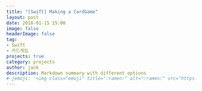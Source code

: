 ```yaml
---
title: "[Swift] Making a CardGame"
layout: post
date: 2018-01-15 15:00
image: false
headerImage: false
tag:
- Swift
- 카드게임
projects: true
category: projects
author: jack
description: Markdown summary with different options
# jemoji: '<img class="emoji" title=":ramen:" alt=":ramen:" src="https://assets.github.com/images/icons/emoji/unicode/1f35c.png" height="20" width="20" align="absmiddle">'
---
```

